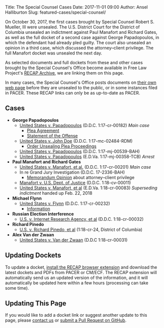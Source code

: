 Title: The Special Counsel Cases
Date: 2017-11-01 09:00
Author: Ansel Halliburton
Slug: featured-cases/special-counsel/


On October 30, 2017, the first cases brought by Special Counsel Robert S. Mueller, III were unsealed. The U.S. District Court for the District of Columbia unsealed an indictment against Paul Manafort and Richard Gates, as well as the full docket of a second case against George Papadopoulos, in which the defendant had already pled guilty. The court also unsealed an opinion in a third case, which discussed the attorney–client privilege. The full Manafort docket was unsealed the next day.

As selected documents and full dockets from these and other cases brought by the Special Counsel's Office become available in Free Law Project's [RECAP Archive][recap], we are linking them on this page.

In many cases, the Special Counsel's Office posts documents on [their own web page](https://www.justice.gov/sco) before they are unsealed to the public, or in some instances filed in PACER. These RECAP links can only be as up-to-date as PACER.


## Cases

* **George Papadopoulos**
    * [United States v. Papadopoulos](https://www.courtlistener.com/docket/6182316/united-states-v-papadopoulos/) (D.D.C. 1:17-cr-00182) *Main case*
        * [Plea Agreement][papadopoulos-plea]
        * [Statement of the Offense][papadopoulos-statement]
    * [United States v. John Doe](https://www.courtlistener.com/docket/6182412/united-states-v-john-doe/) (D.D.C. 1:17-mc-02484-RDM)
        * [Order Unsealing Plea Proceedings][papadopoulos-unseal-order]
    * [United States v. Papadopoulos](https://www.courtlistener.com/docket/6182339/united-states-v-papadopoulos/) (D.D.C. 1:17-mj-00539-BAH)
    * [United States v. Papadopoulos](https://www.courtlistener.com/docket/6184401/united-states-v-papadopoulos/) (E.D.Va. 1:17-mj-00358-TCB) *Arrest*
* **Paul Manafort and Richard Gates**
    * [United States v. Manafort, et al.](https://www.courtlistener.com/docket/6183591/united-states-v-manafort/) (D.D.C. 1:17-cr-00201) *Main case*
    * In re Grand Jury Investigation (D.D.C. 17-2336-BAH)
        * [Memorandum Opinion][opinion-gj-priv] about attorney–client privilege
    * [Manafort v. U.S. Dept. of Justice](https://www.courtlistener.com/docket/6250827/manafort-v-u-s-department-of-justice/) (D.D.C. 1:18-cv-00011)
    * [United States v. Manafort, et al](https://www.courtlistener.com/docket/6314202/united-states-v-manafort/) (E.D.Va. 1:18-cr-00083) *Superseding indictment* handed up Feb. 22, 2018
* **Michael Flynn**
    * [United States v. Flynn](https://www.courtlistener.com/docket/6234142/united-states-v-flynn/) (D.D.C. 1:17-cr-00232)
        * [Information][flynn-information]
* **Russian Election Interference**
    * [U.S. v. Internet Research Agency, et al](https://www.courtlistener.com/docket/6307879/united-states-v-internet-research-agency-llc/) (D.D.C. 1:18-cr-00032)
* **Richard Pinedo**
    * [U.S. v. Richard Pinedo, et al](https://www.courtlistener.com/docket/6307917/united-states-v-pinedo/) (1:18-cr-24, District of Columbia)
* **Alex Van der Zwaan**
    * [United States v. Van der Zwaan](https://www.courtlistener.com/docket/6309895/united-states-v-van-der-zwaan/) (D.D.C 1:18-cr-00031)


## Updating Dockets

To update a docket, [install the RECAP browser extension][ext] and download the latest dockets and PDFs from PACER or CM/ECF. The RECAP extension will automatically send us an updated version of the information, and it will automatically be updated here within a few hours (processing can take some time).


## Updating This Page

If you would like to add a docket link or suggest another update to this page, please [contact us][c] or [submit a Pull Request on GitHub][pr].


[recap]: https://www.courtlistener.com/recap/
[ext]: {filename}/pages/recap.md
[c]: {filename}/pages/contact.md
[pr]: https://github.com/freelawproject/free.law/blob/master/content/pages/special-counsel.md
[opinion-gj-priv]: {filename}/pdf/17-mc-2336_MEM_OP_REDACTED_FOR_UNSEALING_20171030.pdf
[papadopoulos-unseal-order]: {filename}/pdf/gov.uscourts.dcd.189936.1.0.pdf
[papadopoulos-plea]: {filename}/pdf/gov.uscourts.dcd.189898.18.0.pdf
[papadopoulos-statement]: {filename}/pdf/gov.uscourts.dcd.189898.19.0.pdf
[flynn-information]: https://www.courtlistener.com/recap/gov.uscourts.dcd.191592/gov.uscourts.dcd.191592.1.0_2.pdf
